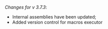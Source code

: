 _Changes for v 3.7.3_:
- Internal assemblies have been updated;
- Added version control for macros executor
